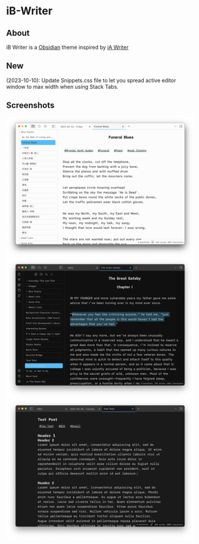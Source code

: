 # iB-Writer

## About
iB Writer is a [Obsidian](https://obsidian.md/) theme inspired by [iA Writer](https://ia.net/writer)

## New
(2023-10-10): Update Snippets.css file to let you spread active editor window to max width when using Stack Tabs.

## Screenshots
![Light Mode Screenshot](assets/light.png)
![Dark Mode Screenshot](assets/dark.png)
![Dark Mode Screenshot with Left Sidebar Hidden](assets/dark-without-left-sidebar.png)
